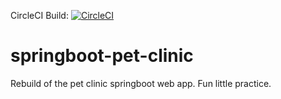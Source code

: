 CircleCI Build: [![CircleCI](https://dl.circleci.com/status-badge/img/gh/DevDPM/springboot-pet-clinic/tree/main.svg?style=svg&circle-token=7031570d9b29d565a57d343002a4528d0960011e)](https://dl.circleci.com/status-badge/redirect/gh/DevDPM/springboot-pet-clinic/tree/main)
# springboot-pet-clinic

Rebuild of the pet clinic springboot web app. Fun little practice.
